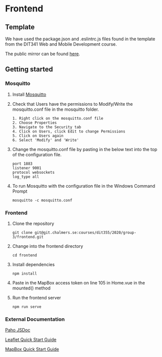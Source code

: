 # Frontend

## Template
We have used the package.json and .eslintrc.js files found in the template from the DIT341 Web and Mobile Development course. 

The public mirror can be found [here](https://github.com/dit341/group-00-web).

## Getting started

### Mosquitto

1. Install [Mosquitto](https://mosquitto.org/)

2. Check that Users have the permissions to Modify/Write the mosquitto.conf file in the mosquitto folder.
   ```
   1. Right click on the mosquitto.conf file
   2. Choose Properties
   3. Navigate to the Security tab
   4. Click on Users, click Edit to change Permissions
   5. Click on Users again
   6. Select 'Modify' and 'Write'

3. Change the mosquitto.conf file by pasting in the below text into the top of the configuration file.

    ```
    port 1883
    listener 9001
    protocol websockets
    log_type all

4. To run Mosquitto with the configuration file in the Windows Command Prompt

    `mosquitto -c mosquitto.conf`

### Frontend

1. Clone the repository

    `git clone git@git.chalmers.se:courses/dit355/2020/group-3/frontend.git`

2. Change into the frontend directory

    `cd frontend`

3. Install dependencies

    `npm install`

4. Paste in the MapBox access token on line 105 in Home.vue in the mounted() method

5. Run the frontend server
 
    `npm run serve`

### External Documentation
[Paho JSDoc](https://www.eclipse.org/paho/files/jsdoc/index.html) 

[Leaflet Quick Start Guide](https://leafletjs.com/examples/quick-start/)

[MapBox Quick Start Guide](https://docs.mapbox.com/mapbox-gl-js/api/)
